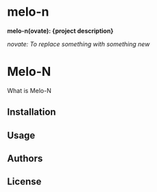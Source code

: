 # melo-n

**melo-n(ovate): {project description}**

_novate: To replace something with something new_
# Melo-N

What is Melo-N

## Installation

## Usage


## Authors


## License
